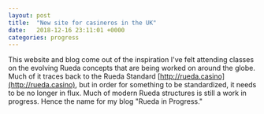 ```yaml
---
layout: post
title:  "New site for casineros in the UK"
date:   2018-12-16 23:11:01 +0000
categories: progress
---
```


This website and blog come out of the inspiration I've felt attending classes on the evolving Rueda concepts that are being worked on around the globe. Much of it traces back to the Rueda Standard [http://rueda.casino](http://rueda.casino), but in order for something to be standardized, it needs to be no longer in flux. Much of modern Rueda structures is still a work in progress. Hence the name for my blog "Rueda in Progress."
